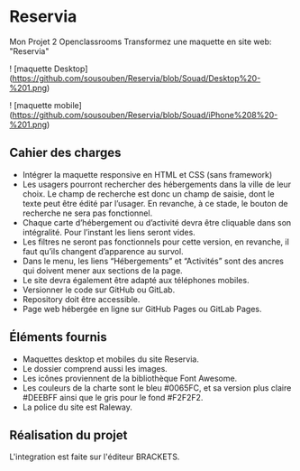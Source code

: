# Reservia
 Mon Projet 2 Openclassrooms
 Transformez une maquette en site web: "Reservia"
 
 ! [maquette Desktop] (https://github.com/sousouben/Reservia/blob/Souad/Desktop%20-%201.png)
 
 ! [maquette mobile] (https://github.com/sousouben/Reservia/blob/Souad/iPhone%208%20-%201.png)
 
 ## Cahier des charges
 -  Intégrer la maquette responsive en HTML et CSS (sans framework)
 - Les usagers pourront rechercher des hébergements dans la ville de leur choix. Le champ de recherche est donc un champ de saisie, dont le texte peut être édité par l’usager. En revanche, à ce stade, le bouton de recherche ne sera pas fonctionnel.
 - Chaque carte d’hébergement ou d’activité devra être cliquable dans son intégralité. Pour l’instant les liens seront vides.
 - Les filtres ne seront pas fonctionnels pour cette version, en revanche, il faut qu’ils changent d’apparence au survol. 
 - Dans le menu, les liens “Hébergements” et “Activités” sont des ancres qui doivent mener aux sections de la page.
 - Le site devra également être adapté aux téléphones mobiles. 
 - Versionner le code sur GitHub ou GitLab.
 - Repository doit être accessible.
 - Page web hébergée en ligne sur GitHub Pages ou GitLab Pages.
 
 ## Éléments fournis
 
 - Maquettes desktop et mobiles du site Reservia.
 - Le dossier comprend aussi les images.
 - Les icônes proviennent de la bibliothèque Font Awesome.
 - Les couleurs de la charte sont le bleu #0065FC, et sa version plus claire #DEEBFF ainsi que le gris pour le fond #F2F2F2.
 - La police du site est Raleway.
 
 ## Réalisation du projet
 
L'integration est faite sur l'éditeur BRACKETS.
 
 
